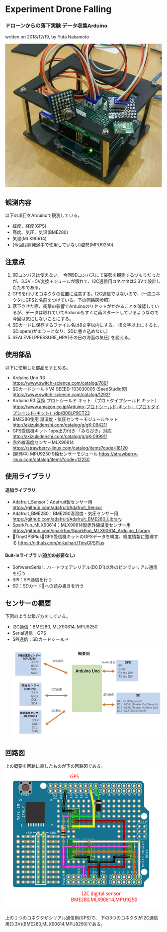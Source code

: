# Experiment Drone Falling
### ドローンからの落下実験 データ収集Arduino
written on 2018/12/19, by Yuta Nakamoto

![body_arduino](img/body_arduino2.jpg)

## 観測内容
以下の項目をArduinoで観測している。
- 緯度、経度(GPS)
- 高度、気圧、気温(BME280)
- 気温(MLX90614)
- (今回は開発途中で使用していない)姿勢(MPU9250)

## 注意点
1. 9Dコンパスは使えない。
今回9Dコンパスにて姿勢を観測するつもりだったが、3.3V - 5V変換モジュールが壊れて、I2C通信用コネクタは3.3Vで設計したためである。
1. GPSを付けるコネクタの位置に注意する。I2C通信ではないので、(一応コネクタにGPSと名前をつけている。下の回路図参照)
1. 落下させた際、衝撃の影響でArduinoのリセットがかかることを確認しているが、データは取れていてArduinoもすぐに再スタートしているようなので今回は気にしないことにする。
1. SDカードに保存するファイル名は8文字以内にする。
(8文字以上にすると、SD.open()がエラーとなり、SDに書き込めない。)
1. SEALEVELPRESSURE_HPA(その日の海面の気圧) を変える。

## 使用部品
以下に使用した部品をまとめる。
- Arduino Uno R3  
https://www.switch-science.com/catalog/789/
- SDカードシールドV4 SEEED-103030005 (SeedStudio製)  
https://www.switch-science.com/catalog/1292/
- Arduino R3 互換 プロトシールド キット （プロトタイプシールド キット）  
https://www.amazon.co.jp/Arduino-プロトシールド-キット-（プロトタイプシールド-キット）/dp/B00LP9CT22
- BME280使用 温湿度・気圧センサーモジュールキット
http://akizukidenshi.com/catalog/g/gK-09421/
- GPS受信機キット 1pps出力付き 「みちびき」対応  
http://akizukidenshi.com/catalog/g/gK-09991/
- 赤外線温度センサーMLX90614  
https://strawberry-linux.com/catalog/items?code=18120
- (開発中) MPU9250 9軸センサーモジュール
https://strawberry-linux.com/catalog/items?code=12250
<!-- - (開発中) DSR1603 コンパスモジュール 9軸デジタルコンパス
http://daisen-netstore.com/shopdetail/000000000196/
http://www.daisendenshi.com/download/DSR1603_manual-160615.pdf
- (開発中) I2Cバス用双方向電圧レベル変換モジュール(PCA9306)
http://akizukidenshi.com/catalog/g/gM-05452/ -->



## 使用ライブラリ

#### 追加ライブラリ
- Adafruit_Sensor：Adafruit製センサー用
https://github.com/adafruit/Adafruit_Sensor
- Adafruit_BME280：BME280温湿度・気圧センサー用
https://github.com/adafruit/Adafruit_BME280_Library
- SparkFun_MLX90614：MLX90614製赤外線温度センサー用
https://github.com/sparkfun/SparkFun_MLX90614_Arduino_Library
- TinyGPSPlus：GPS受信機キットのGPSデータを緯度、経度情報に整理する
https://github.com/mikalhart/TinyGPSPlus

#### Buit-inライブラリ(追加の必要なし)
- SoftwareSerial：ハードウェアシリアル(D0,D1)以外のピンでシリアル通信を行う
- SPI：SPI通信を行う
- SD：SDカードへの読み書きを行う


## センサーの概要
下図のような繋ぎ方をしている。
- I2C通信：BME280, MLX90614, MPU9250
- Serial通信：GPS
- SPI通信：SDカードシールド
![outline_arduino](img/outline_arduino.jpg)

## 回路図
上の概要を回路に直したものが下の回路図である。
![circuit](img/circuit_arduino_shield.png)

上の１つのコネクタがシリアル通信用(GPS)で、
下の3つのコネクタがI2C通信用(3.3V)(BME280,MLX90614,MPU9250)である。
